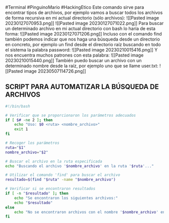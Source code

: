 #Terminal #PinguinoMario #HackingEtico 
Este comando sirve para encontrar tipos de archivos, por ejemplo vamos a buscar todos los archivos de forma recursiva en mi actual directorio (sólo archivos):
![[Pasted image 20230127070953.png]]
![[Pasted image 20230127071022.png]]
Para buscar un determinado archivo en mi actual directorio con bash lo haría de esta forma:
![[Pasted image 20230127071206.png]]
Incluso con el comando find también podemos indicar que nos haga una búsqueda desde un directorio en concreto, por ejemplo un find desde el directorio raíz buscando en todo el sistema la palabra password:
![[Pasted image 20230210015416.png]]
Y nos encuentra muchos patrones con esta palabra:
![[Pasted image 20230210015440.png]]
También puedo buscar un archivo con un determinado nombre desde la raíz, por ejemplo uno que se llame user.txt:
![[Pasted image 20230507114726.png]]
## SCRIPT PARA AUTOMATIZAR LA BÚSQUEDA DE ARCHIVOS
```bash
#!/bin/bash

# Verificar que se proporcionaron los parámetros adecuados
if [ $# -ne 2 ]; then
    echo "Uso: $0 <ruta> <nombre_archivo>"
    exit 1
fi

# Recoger los parámetros
ruta="$1"
nombre_archivo="$2"

# Buscar el archivo en la ruta especificada
echo "Buscando el archivo '$nombre_archivo' en la ruta '$ruta'..."

# Utilizar el comando 'find' para buscar el archivo
resultado=$(find "$ruta" -name "$nombre_archivo")

# Verificar si se encontraron resultados
if [ -n "$resultado" ]; then
    echo "Se encontraron los siguientes archivos:"
    echo "$resultado"
else
    echo "No se encontraron archivos con el nombre '$nombre_archivo' en la ruta '$ruta'."
fi
```